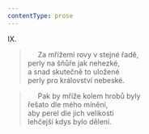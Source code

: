 ```yaml
---
contentType: prose
---
```


IX.

>      Za mřížemi rovy v stejné řadě,  
> perly na šňůře jak nehezké,  
> a snad skutečně to uložené  
> perly pro království nebeské.

>      Pak by mříže kolem hrobů byly  
> řešato dle mého mínění,  
> aby perel dle jich velikosti  
> lehčejší kdys bylo dělení.
